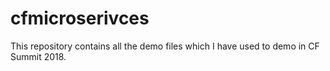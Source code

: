 # cfmicroserivces
This repository contains all the demo files which I have used to demo in CF Summit 2018.
